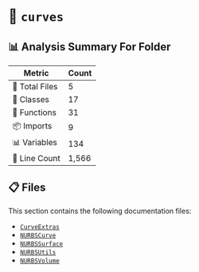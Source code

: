 # 📁 `curves`

## 📊 Analysis Summary For Folder

| Metric | Count |
|--------|-------|
| 📁 Total Files | 5 |
| 🧱 Classes | 17 |
| 🔧 Functions | 31 |
| 📦 Imports | 9 |
| 📊 Variables | 134 |
| 🔢 Line Count | 1,566 |


## 📋 Files

This section contains the following documentation files:

- [`CurveExtras`](./CurveExtras.md)
- [`NURBSCurve`](./NURBSCurve.md)
- [`NURBSSurface`](./NURBSSurface.md)
- [`NURBSUtils`](./NURBSUtils.md)
- [`NURBSVolume`](./NURBSVolume.md)
